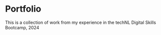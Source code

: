 # Portfolio
This is a collection of work from my experience in the techNL Digital Skills Bootcamp, 2024
